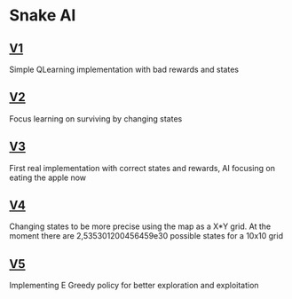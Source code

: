 # Snake AI

## [V1](v1/index.html)
Simple QLearning implementation with bad rewards and states

## [V2](v2/index.html)
Focus learning on surviving by changing states

## [V3](v3/index.html)
First real implementation with correct states and rewards, AI focusing on eating the apple now

## [V4](v4/index.html)
Changing states to be more precise using the map as a X*Y grid. At the moment there are 2,535301200456459e30 possible states for a 10x10 grid

## [V5](v5/index.html)
Implementing E Greedy policy for better exploration and exploitation

